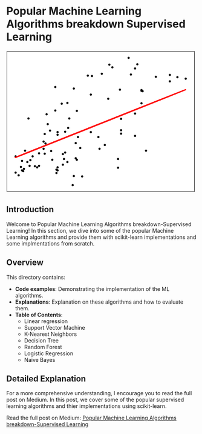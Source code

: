# Popular Machine Learning Algorithms breakdown Supervised Learning

![linear regression](images/image.png)

## Introduction

Welcome to Popular Machine Learning Algorithms breakdown-Supervised Learning! In this section, we dive into some of the popular Machine Learning algorithms and provide them with scikit-learn implementations and some implmentations from scratch.

## Overview

This directory contains:
- **Code examples**: Demonstrating the implementation of the ML algorithms.
- **Explanations**: Explanation on these algorithms and how to evaluate them.
- **Table of Contents**:
    - Linear regression
    - Support Vector Machine
    - K-Nearest Neighbors
    - Decision Tree
    - Random Forest
    - Logistic Regression
    - Naive Bayes

## Detailed Explanation

For a more comprehensive understanding, I encourage you to read the full post on Medium. In this post, we cover some of the popular supervised learning algorithms and thier implementations using scikit-learn.

Read the full post on Medium: [Popular Machine Learning Algorithms breakdown-Supervised Learning](https://medium.com/@derek246810/popular-machine-learning-algorithms-breakdown-supervised-learning-f1460a8a7ddf)